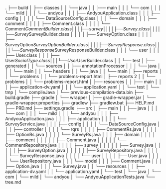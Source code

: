 .
├── build
│   ├── classes
│   │   └── java
│   │       ├── main
│   │       │   └── com
│   │       │       └── mild
│   │       │           └── andyou
│   │       │               ├── AndyouApplication.class
│   │       │               ├── config
│   │       │               │   └── DataSourceConfig.class
│   │       │               └── domain
│   │       │                   ├── comment
│   │       │                   │   ├── Comment.class
│   │       │                   │   └── Comment$CommentBuilder.class
│   │       │                   ├── survey
│   │       │                   │   ├── Survey.class
│   │       │                   │   ├── Survey$SurveyBuilder.class
│   │       │                   │   ├── SurveyOption.class
│   │       │                   │   ├── SurveyOption$SurveyOptionBuilder.class
│   │       │                   │   ├── SurveyResponse.class
│   │       │                   │   └── SurveyResponse$SurveyResponseBuilder.class
│   │       │                   └── user
│   │       │                       ├── User.class
│   │       │                       ├── User$SocialType.class
│   │       │                       └── User$UserBuilder.class
│   │       └── test
│   ├── generated
│   │   └── sources
│   │       ├── annotationProcessor
│   │       │   └── java
│   │       │       └── main
│   │       └── headers
│   │           └── java
│   │               └── main
│   ├── reports
│   │   └── problems
│   │       └── problems-report.html
│   ├── reports 2
│   │   └── problems
│   │       └── problems-report.html
│   ├── resources
│   │   ├── main
│   │   │   ├── application-dv.yaml
│   │   │   └── application.yaml
│   │   └── test
│   └── tmp
│       └── compileJava
│           └── previous-compilation-data.bin
├── build.gradle
├── gradle
│   └── wrapper
│       ├── gradle-wrapper.jar
│       └── gradle-wrapper.properties
├── gradlew
├── gradlew.bat
├── HELP.md
├── PRD.md
├── settings.gradle
├── src
│   ├── main
│   │   ├── java
│   │   │   └── com
│   │   │       └── mild
│   │   │           └── andyou
│   │   │               ├── AndyouApplication.java
│   │   │               ├── application
│   │   │               │   └── SurveyService.java
│   │   │               ├── config
│   │   │               │   └── DataSourceConfig.java
│   │   │               ├── controller
│   │   │               │   └── rqrs
│   │   │               │       ├── CommentRs.java
│   │   │               │       ├── OptionRs.java
│   │   │               │       └── SurveyRs.java
│   │   │               ├── domain
│   │   │               │   ├── comment
│   │   │               │   │   ├── Comment.java
│   │   │               │   │   └── CommentRepository.java
│   │   │               │   ├── survey
│   │   │               │   │   ├── Survey.java
│   │   │               │   │   ├── SurveyOption.java
│   │   │               │   │   ├── SurveyRepository.java
│   │   │               │   │   └── SurveyResponse.java
│   │   │               │   └── user
│   │   │               │       ├── User.java
│   │   │               │       └── UserRepository.java
│   │   │               └── model
│   │   │                   ├── Comment.java
│   │   │                   ├── Option.java
│   │   │                   └── Survey.java
│   │   └── resources
│   │       ├── application-dv.yaml
│   │       └── application.yaml
│   └── test
│       └── java
│           └── com
│               └── mild
│                   └── andyou
│                       └── AndyouApplicationTests.java
└── tree.md